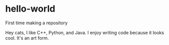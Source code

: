 # hello-world
First time making a repository

Hey cats, I like C++, Python, and Java.
I enjoy writing code because it looks cool.
It's an art form.
